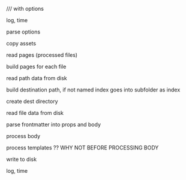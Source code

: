 /// with options

log, time

parse options

copy assets

read pages (processed files)

build pages for each file

  read path data from disk

  build destination path, if not named index goes into subfolder as index

  create dest directory

  read file data from disk

  parse frontmatter into props and body

  process body

  process templates ?? WHY NOT BEFORE PROCESSING BODY

  write to disk

log, time